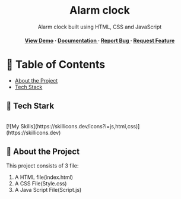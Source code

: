 
<div align='center'>

<h1>Alarm clock</h1>
<p>Alarm clock built using HTML, CSS and JavaScript</p>

<h4> <a href=https://snigdha287.github.io/Alarm_Clock/>View Demo</a> <span> · </span> <a href="https://github.com/snigdha287/Alarm_Clock/blob/master/README.md"> Documentation </a> <span> · </span> <a href="https://github.com/snigdha287/Alarm_Clock/issues"> Report Bug </a> <span> · </span> <a href="https://github.com/snigdha287/Alarm_Clock/issues"> Request Feature </a> </h4>


</div>

# :notebook_with_decorative_cover: Table of Contents

- [About the Project](#star2-about-the-project) <br/>
-  [Tech Stack](#star2-Tech-Stark)



## :star2: Tech Stark
<br/>
[![My Skills](https://skillicons.dev/icons?i=js,html,css)](https://skillicons.dev)

## :star2: About the Project
This project consists of 3 file:
1. A HTML file(index.html)
2. A CSS File(Style.css)
3. A Java Script File(Script.js)

 
